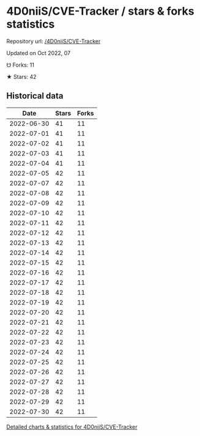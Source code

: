 # 4D0niiS/CVE-Tracker / stars & forks statistics

Repository url: [/4D0niiS/CVE-Tracker](https://github.com/4D0niiS/CVE-Tracker)

Updated on Oct 2022, 07

☋ Forks: 11

★ Stars: 42

## Historical data
| Date | Stars | Forks |
|------|-------|-------|
| 2022-06-30 | 41 | 11 | 
| 2022-07-01 | 41 | 11 | 
| 2022-07-02 | 41 | 11 | 
| 2022-07-03 | 41 | 11 | 
| 2022-07-04 | 41 | 11 | 
| 2022-07-05 | 42 | 11 | 
| 2022-07-07 | 42 | 11 | 
| 2022-07-08 | 42 | 11 | 
| 2022-07-09 | 42 | 11 | 
| 2022-07-10 | 42 | 11 | 
| 2022-07-11 | 42 | 11 | 
| 2022-07-12 | 42 | 11 | 
| 2022-07-13 | 42 | 11 | 
| 2022-07-14 | 42 | 11 | 
| 2022-07-15 | 42 | 11 | 
| 2022-07-16 | 42 | 11 | 
| 2022-07-17 | 42 | 11 | 
| 2022-07-18 | 42 | 11 | 
| 2022-07-19 | 42 | 11 | 
| 2022-07-20 | 42 | 11 | 
| 2022-07-21 | 42 | 11 | 
| 2022-07-22 | 42 | 11 | 
| 2022-07-23 | 42 | 11 | 
| 2022-07-24 | 42 | 11 | 
| 2022-07-25 | 42 | 11 | 
| 2022-07-26 | 42 | 11 | 
| 2022-07-27 | 42 | 11 | 
| 2022-07-28 | 42 | 11 | 
| 2022-07-29 | 42 | 11 | 
| 2022-07-30 | 42 | 11 | 


[Detailed charts & statistics for 4D0niiS/CVE-Tracker](https://reviewgithub.com/rep/4D0niiS/CVE-Tracker)
